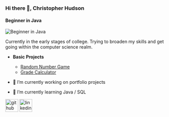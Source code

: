 ### Hi there 👋, Christopher Hudson
#### Beginner in Java 
![Beginner in Java ](https://media.licdn.com/dms/image/D5616AQGKSghu4a6sdg/profile-displaybackgroundimage-shrink_350_1400/0/1667429436597?e=1677110400&v=beta&t=Qog-dF0oaJtxuO9sZhAE1S_JUGqFtrDbdW8LAPfyIKs)

Currently in the early stages of college. Trying to broaden my skills and get going within the computer science realm.

- <b> Basic Projects </b>
  - [Random Number Game](https://github.com/DoubleDully/Basic-Random-Number)
  - [Grade Calculator](https://github.com/DoubleDully/Basic-Grade-Calculation)


- 🔭 I’m currently working on portfolio projects 

- 🌱 I’m currently learning Java / SQL  


[<img src='https://cdn.jsdelivr.net/npm/simple-icons@3.0.1/icons/github.svg' alt='github' height='40'>](https://github.com/DoubleDully)  [<img src='https://cdn.jsdelivr.net/npm/simple-icons@3.0.1/icons/linkedin.svg' alt='linkedin' height='40'>](https://www.linkedin.com/in/chrishudson23/)  


